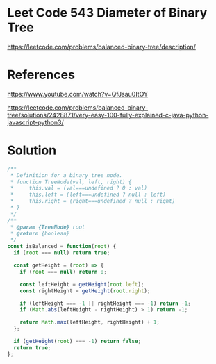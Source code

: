 # Leet Code 543 Diameter of Binary Tree
https://leetcode.com/problems/balanced-binary-tree/description/
# References
https://www.youtube.com/watch?v=QfJsau0ItOY

https://leetcode.com/problems/balanced-binary-tree/solutions/2428871/very-easy-100-fully-explained-c-java-python-javascript-python3/

# Solution

```javascript
/**
 * Definition for a binary tree node.
 * function TreeNode(val, left, right) {
 *     this.val = (val===undefined ? 0 : val)
 *     this.left = (left===undefined ? null : left)
 *     this.right = (right===undefined ? null : right)
 * }
 */
/**
 * @param {TreeNode} root
 * @return {boolean}
 */
const isBalanced = function(root) {
  if (root === null) return true;

  const getHeight = (root) => {
    if (root === null) return 0;

    const leftHeight = getHeight(root.left);
    const rightHeight = getHeight(root.right);

    if (leftHeight === -1 || rightHeight === -1) return -1;
    if (Math.abs(leftHeight - rightHeight) > 1) return -1;

    return Math.max(leftHeight, rightHeight) + 1;
  };

  if (getHeight(root) === -1) return false;
  return true;
};
```
